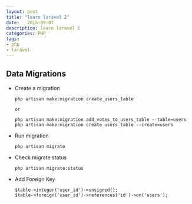 ```yaml
---
layout: post
title: "learn laravel 2"
date:   2015-09-07
description: learn laravel 2
categories: PHP
tags:
- php
- laravel
---
```


## Data Migrations
* Create a migration

	```
	php artisan make:migration create_users_table
	
	or
	
	php artisan make:migration add_votes_to_users_table --table=users
	php artisan make:migration create_users_table --create=users
	```
* Run migration

	```
	php artisan migrate
	```
* Check migrate status

	```
	php artisan migrate:status
	```
* Add Foreign Key

	```
	$table->integer('user_id')->unsigned();
   $table->foreign('user_id')->references('id')->on('users');
	```